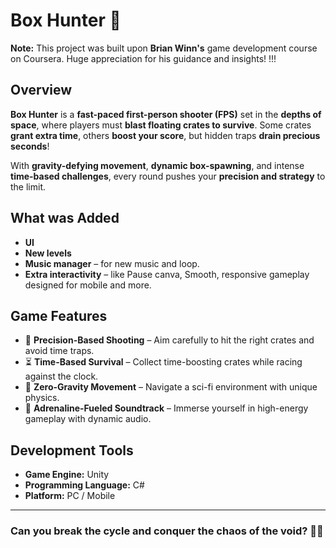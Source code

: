 # **Box Hunter** 🎯

**Note:** This project was built upon **Brian Winn's** game development course on Coursera. Huge appreciation for his guidance and insights! !!!

## **Overview**  
**Box Hunter** is a **fast-paced first-person shooter (FPS)** set in the **depths of space**, where players must **blast floating crates to survive**. Some crates **grant extra time**, others **boost your score**, but hidden traps **drain precious seconds**!  

With **gravity-defying movement**, **dynamic box-spawning**, and intense **time-based challenges**, every round pushes your **precision and strategy** to the limit.  

## **What was Added**
-  **UI**
-  **New levels**
-  **Music manager** – for new music and loop.
-  **Extra interactivity** – like Pause canva, Smooth, responsive gameplay designed for mobile and more.

## **Game Features**  
- 🎯 **Precision-Based Shooting** – Aim carefully to hit the right crates and avoid time traps.  
- ⏳ **Time-Based Survival** – Collect time-boosting crates while racing against the clock.  
- 🌌 **Zero-Gravity Movement** – Navigate a sci-fi environment with unique physics.  
- 🎵 **Adrenaline-Fueled Soundtrack** – Immerse yourself in high-energy gameplay with dynamic audio.

## **Development Tools**  
- **Game Engine:** Unity  
- **Programming Language:** C#  
- **Platform:** PC / Mobile

---

### **Can you break the cycle and conquer the chaos of the void?** 🚀💥  

